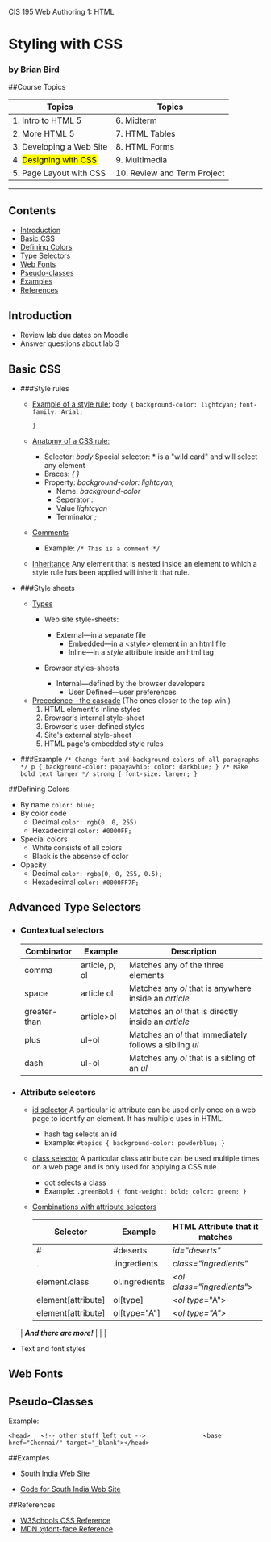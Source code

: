 CIS 195 Web Authoring 1: HTML 

# Styling with CSS

### by Brian Bird

##Course Topics

| Topics                             | Topics                      |
| ---------------------------------- | --------------------------- |
| 1. Intro to HTML 5                 | 6. Midterm                  |
| 2. More HTML 5                     | 7. HTML Tables              |
| 3. Developing a Web Site           | 8. HTML Forms               |
| 4. <mark>Designing with CSS</mark> | 9. Multimedia               |
| 5. Page Layout with CSS            | 10. Review and Term Project |

<hr>

Contents
--------

-   [Introduction](#introduction)
-   [Basic CSS](#basic-css)
-   [Defining Colors](#defining_colors)
-   [Type Selectors](#type-selectors)
-   [Web Fonts](#web-fonts)
-   [Pseudo-classes](#pseudo-classes)
-   [Examples](#examples)
-   [References](#references)

## Introduction

-   Review lab due dates on Moodle
-   Answer questions about lab 3

## Basic CSS

- ###Style rules

  - <u>Example of a style rule:</u>
    `body {`
        `background-color: lightcyan;`
         `font-family: Arial;`

    `}`

  - <u>Anatomy of a CSS rule:</u>

    - Selector: *body*
      Special selector: * is a "wild card" and will select any element
    - Braces: *{ }*
    - Property: *background-color: lightcyan;*
      - Name: *background-color*
      - Seperator  *:*
      - Value  *lightcyan*
      - Terminator  *;*
    
  - <u>Comments</u>

    - Example:
      `/* This is a comment */`
    
  - <u>Inheritance</u>
    Any element that is nested inside an element to which a style rule has been applied will inherit that rule.

- ###Style sheets

  - <u>Types</u>
    - Web site style-sheets:
      
      - External&mdash;in a separate file
          - Embedded&mdash;in a &lt;style&gt; element in an html file
          - Inline&mdash;in a *style* attribute inside an html tag
      
    - Browser styles-sheets
      
      - Internal&mdash;defined by the browser developers
          - User Defined&mdash;user preferences
  - <u>Precedence&mdash;the cascade</u>
    (The ones closer to the top win.)
      1. HTML element's inline styles
      2. Browser's internal style-sheet
      3. Browser's user-defined styles
      4. Site's external style-sheet
      5. HTML page's embedded style rules
  
- ###Example
  `/* Change font and background colors of all paragraphs */
  p {
       background-color: papayawhip;
      color: darkblue;
     }
    /* Make bold text larger */
  strong {
         font-size: larger;
      }`

##Defining Colors

* By name
  `color: blue;`
* By color code
  * Decimal
    `color: rgb(0, 0, 255)`
  * Hexadecimal
    `color: #0000FF;`
* Special colors
  * White consists of all colors
  * Black is the absense of color
* Opacity
  * Decimal
    `color: rgba(0, 0, 255, 0.5);`
  * Hexadecimal
    `color: #0000FF7F;`


## Advanced Type Selectors

- ### Contextual selectors

  | Combinator   | Example        | Description                                             |
  | ------------ | -------------- | ------------------------------------------------------- |
  | comma        | article, p, ol | Matches any of the three elements                       |
  | space        | article ol     | Matches any *ol* that is anywhere inside an *article*   |
  | greater-than | article>ol     | Matches an *ol* that is directly inside an *article*    |
  | plus         | ul+ol          | Matches an *ol* that immediately follows a sibling *ul* |
  | dash         | ul-ol          | Matches any *ol* that is a sibling of an *ul*           |

  

- ### Attribute selectors

  - <u>id selector</u>
    A particular id attribute can be used only once on a web page to identify an element. It has multiple uses in HTML.

    - hash tag selects an id
    - Example:
      `#topics {
          background-color: powderblue;
      }`

  - <u>class selector</u>
    A particular class attribute can be used multiple times on a web page and is only used for applying a CSS rule.

    - dot selects a class
    - Example:
      `.greenBold {
          font-weight: bold;
          color: green;
      }`

  - <u>Combinations with attribute selectors</u>

    | Selector                  | Example        | HTML Attribute that it matches   |
    | ------------------------- | -------------- | -------------------------------- |
    | #                         | &#35;deserts   | *id="deserts"*                   |
    | .                         | .ingredients   | *class="ingredients"*            |
    | element.class             | ol.ingredients | *&lt;ol class="ingredients"*&gt; |
    | element[attribute]        | ol[type]       | &lt;*ol type*="A"&gt;            |
    | element[attribute]        | ol[type="A"]   | &lt;*ol type="A"*&gt;            |
  | ***And there are more!*** |                |                                  |
    
    

- Text and font styles


## Web Fonts

## 

## Pseudo-Classes

Example:

`<head>   <!-- other stuff left out -->                <base href="Chennai/" target="_blank"></head>`

##Examples

* [South India Web Site](https://lcc-cit.github.io/CIS195-Demos/Unit03/Finished/Index.htm)

* [Code for South India Web Site](https://github.com/LCC-CIT/CIS195-Demos/tree/master/Unit03)

##References

* [W3Schools CSS Reference](https://www.w3schools.com/cssref/)
* [MDN @font-face Reference](https://developer.mozilla.org/en-US/docs/Web/CSS/%40font-face)

